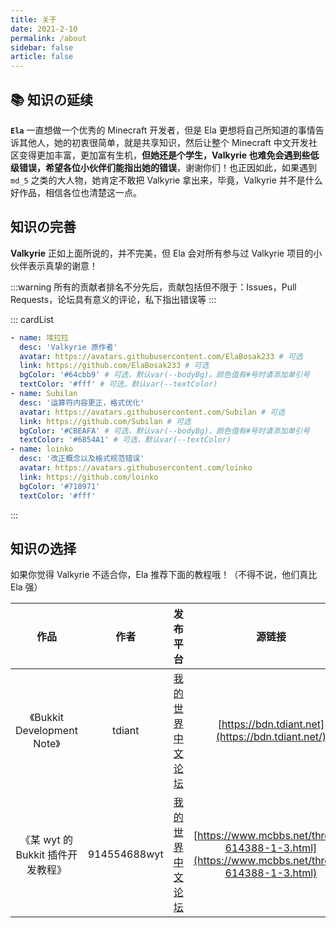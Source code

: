 ```yaml
---
title: 关于
date: 2021-2-10
permalink: /about
sidebar: false
article: false
---
```


## 📚 知识の延续

**`Ela`** 一直想做一个优秀的 Minecraft 开发者，但是 Ela 更想将自己所知道的事情告诉其他人，她的初衷很简单，就是共享知识，然后让整个 Minecraft 中文开发社区变得更加丰富，更加富有生机，**但她还是个学生，Valkyrie 也难免会遇到些低级错误，希望各位小伙伴们能指出她的错误**，谢谢你们！也正因如此，如果遇到 `md_5` 之类的大人物，她肯定不敢把 Valkyrie 拿出来，毕竟，Valkyrie 并不是什么好作品，相信各位也清楚这一点。

## 知识の完善

**Valkyrie** 正如上面所说的，并不完美，但 Ela 会对所有参与过 Valkyrie 项目的小伙伴表示真挚的谢意！

:::warning 所有的贡献者排名不分先后，贡献包括但不限于：Issues，Pull Requests，论坛具有意义的评论，私下指出错误等
:::

::: cardList
```yaml
- name: 埃拉拉
  desc: 'Valkyrie 原作者'
  avatar: https://avatars.githubusercontent.com/ElaBosak233 # 可选
  link: https://github.com/ElaBosak233 # 可选
  bgColor: '#64cbb9' # 可选，默认var(--bodyBg)。颜色值有#号时请添加单引号
  textColor: '#fff' # 可选，默认var(--textColor)
- name: Subilan
  desc: '运算符内容更正，格式优化'
  avatar: https://avatars.githubusercontent.com/Subilan # 可选
  link: https://github.com/Subilan # 可选
  bgColor: '#CBEAFA' # 可选，默认var(--bodyBg)。颜色值有#号时请添加单引号
  textColor: '#6854A1' # 可选，默认var(--textColor)
- name: loinko
  desc: '改正概念以及格式规范错误'
  avatar: https://avatars.githubusercontent.com/loinko
  link: https://github.com/loinko
  bgColor: '#718971'
  textColor: '#fff'
```
:::

## 知识の选择

如果你觉得 Valkyrie 不适合你，Ela 推荐下面的教程哦！（不得不说，他们真比 Ela 强）

作品|作者|发布平台|源链接
:-:|:-:|:-:|:-:
《Bukkit Development Note》|tdiant|[我的世界中文论坛](https://www.mcbbs.net/thread-808820-1-8.html)|[https://bdn.tdiant.net](https://bdn.tdiant.net/)
《某 wyt 的 Bukkit 插件开发教程》|914554688wyt|[我的世界中文论坛](https://www.mcbbs.net/thread-614388-1-3.html)|[https://www.mcbbs.net/thread-614388-1-3.html](https://www.mcbbs.net/thread-614388-1-3.html)
